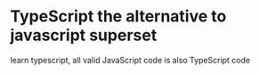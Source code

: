 # TypeScript the alternative to javascript superset

learn typescript, all valid JavaScript code is also TypeScript code
